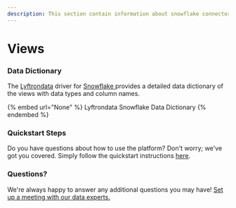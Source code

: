 ```yaml
---
description: This section contain information about snowflake connector views information
---
```


# Views

### Data Dictionary

The [Lyftrondata](https://www.lyftrondata.com/) driver for [Snowflake](None/)[ ](https://www.lyftrondata.com/integration/snowflake/)provides a detailed data dictionary of the views with data types and column names.

{% embed url="None" %}
Lyftrondata Snowflake Data Dictionary
{% endembed %}

### Quickstart Steps

Do you have questions about how to use the platform? Don't worry; we've got you covered. Simply follow the quickstart instructions [here](../README.md).

### Questions? <a href="#questions" id="questions"></a>

We're always happy to answer any additional questions you may have! [Set up a meeting with our data experts.](https://www.lyftrondata.com/book-a-meeting/)


